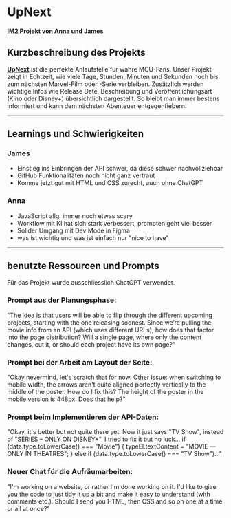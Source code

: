 # UpNext

**IM2 Projekt von Anna und James**

## Kurzbeschreibung des Projekts

**[UpNext](www.im2.jamesrichter.ch)** ist die perfekte Anlaufstelle für wahre MCU-Fans. Unser Projekt zeigt in Echtzeit, wie viele Tage, Stunden, Minuten und Sekunden noch bis zum nächsten Marvel-Film oder -Serie verbleiben. Zusätzlich werden wichtige Infos wie Release Date, Beschreibung und Veröffentlichungsart (Kino oder Disney+) übersichtlich dargestellt. So bleibt man immer bestens informiert und kann dem nächsten Abenteuer entgegenfiebern.

---

## Learnings und Schwierigkeiten

### James
- Einstieg ins Einbringen der API schwer, da diese schwer nachvollziehbar
- GitHub Funktionalitäten noch nicht ganz vertraut
- Komme jetzt gut mit HTML und CSS zurecht, auch ohne ChatGPT

### Anna
- JavaScript allg. immer noch etwas scary
- Workflow mit KI hat sich stark verbessert, prompten geht viel besser
- Solider Umgang mit Dev Mode in Figma
- was ist wichtig und was ist einfach nur "nice to have"

---

## benutzte Ressourcen und Prompts
Für das Projekt wurde ausschliesslich ChatGPT verwendet.

### Prompt aus der Planungsphase:
“The idea is that users will be able to flip through the different upcoming projects, starting with the one releasing soonest. Since we’re pulling the movie info from an API (which uses different URLs), how does that factor into the page distribution? Will a single page, where only the content changes, cut it, or should each project have its own page?”

### Prompt bei der Arbeit am Layout der Seite:
"Okay nevermind, let's scratch that for now. Other issue: when switching to mobile width, the arrows aren't quite aligned perfectly vertically to the middle of the poster. How do I fix this? The height of the poster in the mobile version is 448px. Does that help?"

### Prompt beim Implementieren der API-Daten:
"Okay, it's better but not quite there yet. Now it just says "TV Show", instead of "SERIES – ONLY ON DISNEY+". I tried to fix it but no luck... 
    if (data.type.toLowerCase() === "Movie") {
      typeEl.textContent = "MOVIE — ONLY IN THEATRES";
    } else if (data.type.toLowerCase() === "TV Show")..."

### Neuer Chat für die Aufräumarbeiten:
"I'm working on a website, or rather I'm done working on it. I'd like to give you the code to just tidy it up a bit and make it easy to understand (with comments etc.). Should I send you HTML, then CSS and so on one at a time or all at once?"